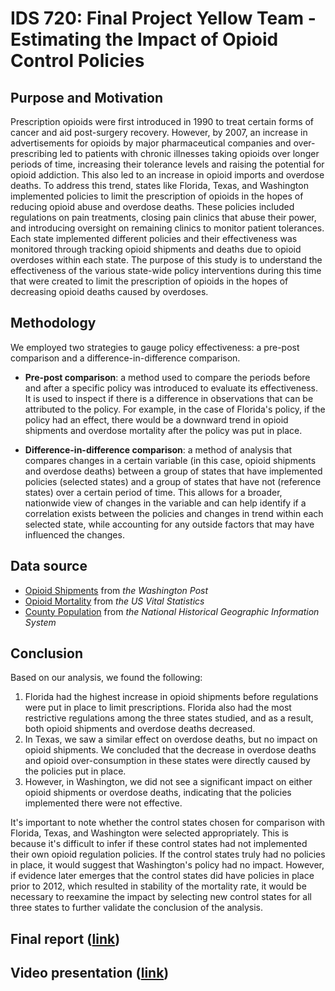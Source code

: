 # IDS 720: Final Project Yellow Team - Estimating the Impact of Opioid Control Policies

## Purpose and Motivation

Prescription opioids were first introduced in 1990 to treat certain forms of cancer and aid post-surgery recovery. However, by 2007, an increase in advertisements for opioids by major pharmaceutical companies and over-prescribing led to patients with chronic illnesses taking opioids over longer periods of time, increasing their tolerance levels and raising the potential for opioid addiction. This also led to an increase in opioid imports and overdose deaths. To address this trend, states like Florida, Texas, and Washington implemented policies to limit the prescription of opioids in the hopes of reducing opioid abuse and overdose deaths. These policies included regulations on pain treatments, closing pain clinics that abuse their power, and introducing oversight on remaining clinics to monitor patient tolerances. Each state implemented different policies and their effectiveness was monitored through tracking opioid shipments and deaths due to opioid overdoses within each state. The purpose of this study is to understand the effectiveness of the various state-wide policy interventions during this time that were created to limit the prescription of opioids in the hopes of decreasing opioid deaths caused by overdoses.


## Methodology

We employed two strategies to gauge policy effectiveness: a pre-post comparison and a difference-in-difference comparison.

- **Pre-post comparison**: a method used to compare the periods before and after a specific policy was introduced to evaluate its effectiveness. It is used to inspect if there is a difference in observations that can be attributed to the policy. For example, in the case of Florida's policy, if the policy had an effect, there would be a downward trend in opioid shipments and overdose mortality after the policy was put in place. 

- **Difference-in-difference comparison**: a method of analysis that compares changes in a certain variable (in this case, opioid shipments and overdose deaths) between a group of states that have implemented policies (selected states) and a group of states that have not (reference states) over a certain period of time. This allows for a broader, nationwide view of changes in the variable and can help identify if a correlation exists between the policies and changes in trend within each selected state, while accounting for any outside factors that may have influenced the changes.

## Data source
- [Opioid Shipments](https://www.washingtonpost.com/graphics/2019/investigations/dea-pain-pill-database/) from *the Washington Post*
- [Opioid Mortality](https://github.com/YZhu0225/Estimating-the-Impact-of-Opioid-Control-Policies/tree/main/00_source_data/US_VitalStatistics) from *the US Vital Statistics*
- [County Population](https://github.com/YZhu0225/Estimating-the-Impact-of-Opioid-Control-Policies/tree/main/00_source_data/US_Population) from *the National Historical Geographic Information System*

## Conclusion
Based on our analysis, we found the following:
1. Florida had the highest increase in opioid shipments before regulations were put in place to limit prescriptions. Florida also had the most restrictive regulations among the three states studied, and as a result, both opioid shipments and overdose deaths decreased. 
2. In Texas, we saw a similar effect on overdose deaths, but no impact on opioid shipments. We concluded that the decrease in overdose deaths and opioid over-consumption in these states were directly caused by the policies put in place. 
3. However, in Washington, we did not see a significant impact on either opioid shipments or overdose deaths, indicating that the policies implemented there were not effective.

It's important to note whether the control states chosen for comparison with Florida, Texas, and Washington were selected appropriately. This is because it's difficult to infer if these control states had not implemented their own opioid regulation policies. If the control states truly had no policies in place, it would suggest that Washington's policy had no impact. However, if evidence later emerges that the control states did have policies in place prior to 2012, which resulted in stability of the mortality rate, it would be necessary to reexamine the impact by selecting new control states for all three states to further validate the conclusion of the analysis.

## Final report ([link](https://github.com/YZhu0225/Estimating-the-Impact-of-Opioid-Control-Policies/blob/main/40_docs/Final_Compiled_Version_Analysis_of_Opioid_Policies_Yellow_Team.pdf))

## Video presentation ([link](https://youtu.be/4tJa4STtUbQ))
